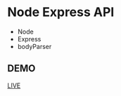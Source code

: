 # Node Express API

- Node
- Express
- bodyParser

## DEMO
[LIVE](https://node-express-api-v1.herokuapp.com/)
